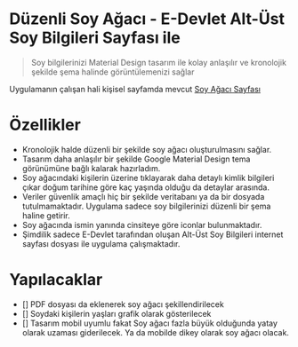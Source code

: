 # Düzenli Soy Ağacı - E-Devlet Alt-Üst Soy Bilgileri Sayfası ile

> Soy bilgilerinizi Material Design tasarım ile kolay anlaşılır ve kronolojik şekilde şema halinde görüntülemenizi sağlar

Uygulamanın çalışan hali kişisel sayfamda mevcut [Soy Ağacı Sayfası](http://oguzsenoglu.com.tr/uygulama/soyagaci/soyagaci.html)

# Özellikler

- Kronolojik halde düzenli bir şekilde soy ağacı oluşturulmasını sağlar.
- Tasarım daha anlaşılır bir şekilde Google Material Design tema görünümüne bağlı kalarak hazırladım.
- Soy ağacındaki kişilerin üzerine tıklayarak daha detaylı kimlik bilgileri çıkar doğum tarihine göre kaç yaşında olduğu da detaylar arasında.
- Veriler güvenlik amaçlı hiç bir şekilde veritabanı ya da bir dosyada tutulmamaktadır. Uygulama sadece soy bilgilerinizi düzenli bir şema haline getirir.
- Soy ağacında ismin yanında cinsiteye göre iconlar bulunmaktadır.
- Şimdilik sadece E-Devlet tarafından oluşan Alt-Üst Soy Bilgileri internet sayfası dosyası ile uygulama çalışmaktadır.

# Yapılacaklar

- [] PDF dosyası da eklenerek soy ağacı şekillendirilecek
- [] Soydaki kişilerin yaşları grafik olarak gösterilecek
- [] Tasarım mobil uyumlu fakat Soy ağacı fazla büyük olduğunda yatay olarak uzaması giderilecek. Ya da mobilde dikey olarak soy ağacı olacak.
